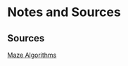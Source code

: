 # Notes and Sources

## Sources
[Maze Algorithms](https://en.wikipedia.org/wiki/Maze_generation_algorithm)